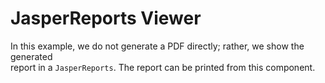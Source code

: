 # JasperReports Viewer 

In this example, we do not generate a PDF directly; rather, we show the generated  
report in a `JasperReports`. The report can be printed from this component.  
